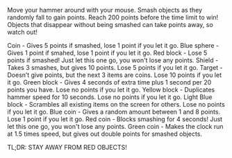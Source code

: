 Move your hammer around with your mouse. Smash objects as they randomly fall to gain points. Reach 200 points before the time limit to win! Objects that disappear without being smashed can take points away, so watch out!

Coin - Gives 5 points if smashed, lose 1 point if you let it go.
Blue sphere - Gives 1 point if smahed, lose 1 point if you let it go.
Red block - Lose 5 points if smashed! Just let this one go, you won't lose any points.
Shield - Takes 3 smashes, but gives 10 points. Lose 5 points if you let it go.
Target - Doesn’t give points, but the next 3 items are coins. Lose 10 points if you let it go.
Green block - Gives 4 seconds of extra time plus 1 second per 20 points you have. Lose no points if you let it go.
Yellow block - Duplicates hammer speed for 10 seconds. Lose no points if you let it go.
Light Blue block - Scrambles all existing items on the screen for others. Lose no points if you let it go.
Blue coin - Gives a random amount between 1 and 8 points. Lose 1 point if you let it go.
Red coin - Blocks smashing for 4 seconds! Just let this one go, you won't lose any points.
Green coin - Makes the clock run at 1.5 times speed, but gives out double points for smashed objects.

TL;DR: STAY AWAY FROM RED OBJECTS!
